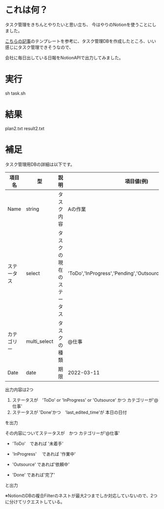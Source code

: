 # これは何？
タスク管理をきちんとやりたいと思い立ち、
今はやりのNotionを使うことにしました。

[こちらの記事](https://note.com/35d/n/n83c06af2dff2)のテンプレートを参考に、タスク管理DBを作成したところ、いい感じにタスク管理できそうなので、

会社に毎日出している日報をNotionAPIで出力してみました。

# 実行

sh task.sh

# 結果
plan2.txt result2.txt

# 補足
タスク管理用DBの詳細は以下です。

| 項目名     | 型           | 説明                     | 項目値(例)                                                 | 
| ---------- | ------------ | ------------------------ | ---------------------------------------------------------- | 
| Name       | string       | タスク内容               | Aの作業                                                    | 
| ステータス | select       | タスクの現在のステータス | 'ToDo','InProgress','Pending','Outsource','Someday','Done' | 
| カテゴリー | multi_select | タスクの種類             | @仕事                                                      | 
| Date       | date         | 期限                     | 2022-03-11                                                 | 




出力内容は2つ

1. ステータスが　'ToDo' or 'InProgress' or 'Outsource' かつ カテゴリーが'@仕事'
2. ステータスが  'Done'かつ　'last_edited_time'が 本日の日付

を出力

その内容についてステータスが　かつ カテゴリーが'@仕事'

- 'ToDo'　であれば '未着手'

- 'InProgress' 　であれば '作業中'

- 'Outsource' であれば'依頼中'

- 'Done' であれば'完了'

と出力

※NotionのDBの複合Filterのネストが最大2つまでしか対応していないので、2つに分けてリクエストしている。

